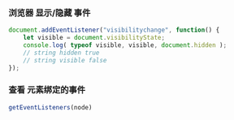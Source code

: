 ### 浏览器 显示/隐藏 事件
```js
document.addEventListener("visibilitychange", function() {
    let visible = document.visibilityState;
    console.log( typeof visible, visible, document.hidden );
    // string hidden true
    // string visible false
});
```

### 查看 元素绑定的事件
```js
getEventListeners(node)
```
